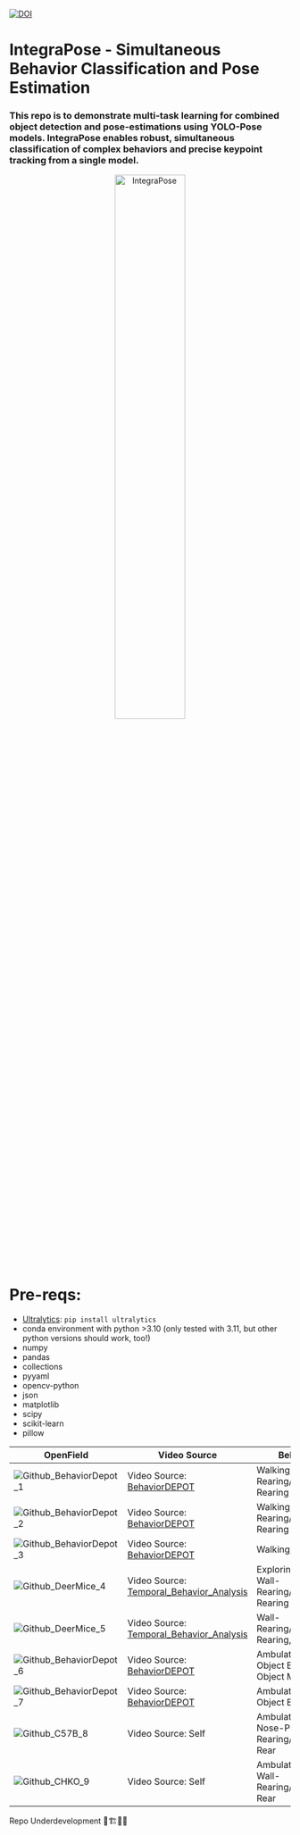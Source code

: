 [![DOI](https://zenodo.org/badge/988759361.svg)](https://doi.org/10.5281/zenodo.15565090)
# IntegraPose - Simultaneous Behavior Classification and Pose Estimation
### This repo is to demonstrate multi-task learning for combined object detection and pose-estimations using YOLO-Pose models. IntegraPose enables robust, simultaneous classification of complex behaviors and precise keypoint tracking from a single model.

<div align="center">
<img src="https://github.com/user-attachments/assets/2aec1a90-552d-42e6-8ae4-91ae322a6f1b" alt="IntegraPose" width="50%"/>
</div>

# Pre-reqs: 
* [Ultralytics](https://docs.ultralytics.com/#what-is-ultralytics-yolo-and-how-does-it-improve-object-detection): `pip install ultralytics`
* conda environment with python >3.10 (only tested with 3.11, but other python versions should work, too!)
* numpy
* pandas
* collections
* pyyaml
* opencv-python
* json
* matplotlib
* scipy
* scikit-learn
* pillow

| OpenField| Video Source | Behaviors |
|---|---|---|
|![Github_BehaviorDepot_1](https://github.com/user-attachments/assets/7946b7f0-7941-4126-b1f4-788b9a7029d8)| Video Source: [BehaviorDEPOT](https://github.com/DeNardoLab/BehaviorDEPOT)| Walking, Wall-Rearing/Supported Rearing|
|![Github_BehaviorDepot_2](https://github.com/user-attachments/assets/acddccf2-7838-4131-98d1-7ef79e1d8a0a)| Video Source: [BehaviorDEPOT](https://github.com/DeNardoLab/BehaviorDEPOT) | Walking, Wall-Rearing/Supported Rearing|
|![Github_BehaviorDepot_3](https://github.com/user-attachments/assets/7cce1887-1eac-439b-bb1a-9252c06df2a5)| Video Source: [BehaviorDEPOT](https://github.com/DeNardoLab/BehaviorDEPOT) | Walking, Grooming|
|![Github_DeerMice_4](https://github.com/user-attachments/assets/1a86d84f-e5c9-4aae-95bf-c17c96b00f13)| Video Source: [Temporal_Behavior_Analysis](https://github.com/farhanaugustine/Temporal_Behavior_Analysis)| Exploring/Waling, Wall-Rearing/Supported Rearing|
|![Github_DeerMice_5](https://github.com/user-attachments/assets/8ef72a1a-08a9-4aba-9378-22519ba2b69d)| Video Source: [Temporal_Behavior_Analysis](https://github.com/farhanaugustine/Temporal_Behavior_Analysis) | Wall-Rearing/Supported Rearing, Jump|
|![Github_BehaviorDepot_6](https://github.com/user-attachments/assets/8e86dec0-6539-4b93-9bce-7d45aebb5353)| Video Source: [BehaviorDEPOT](https://github.com/DeNardoLab/BehaviorDEPOT) | Ambulatory/Walking, Object Exploration, Object Mounting |
|![Github_BehaviorDepot_7](https://github.com/user-attachments/assets/e574b720-ce13-4190-88d5-ef2faceeefee)| Video Source: [BehaviorDEPOT](https://github.com/DeNardoLab/BehaviorDEPOT) | Ambulatory/Walking, Object Exploration |
|![Github_C57B_8](https://github.com/user-attachments/assets/bb9f0491-0d9f-4a97-80f9-6bc059b337d1)| Video Source: Self | Ambulatory/Walking, Nose-Poking, Wall-Rearing/Supported Rear |
|![Github_CHKO_9](https://github.com/user-attachments/assets/17b4d4da-fc77-4dff-a04a-000bbfef96a8)| Video Source: Self | Ambulatory/Walking, Wall-Rearing/Supported Rear |

Repo Underdevelopment 🚧🏗️👷🏼




